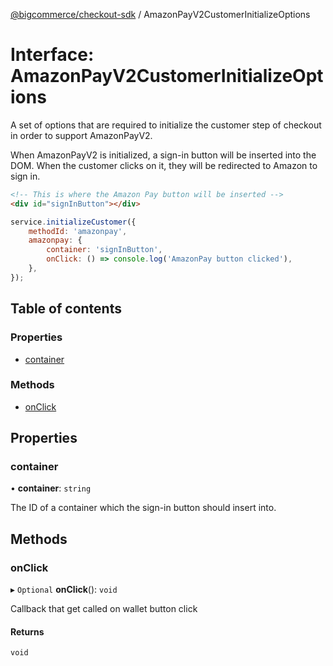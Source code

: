 [@bigcommerce/checkout-sdk](../README.md) / AmazonPayV2CustomerInitializeOptions

# Interface: AmazonPayV2CustomerInitializeOptions

A set of options that are required to initialize the customer step of
checkout in order to support AmazonPayV2.

When AmazonPayV2 is initialized, a sign-in button will be inserted into the
DOM. When the customer clicks on it, they will be redirected to Amazon to
sign in.

```html
<!-- This is where the Amazon Pay button will be inserted -->
<div id="signInButton"></div>
```

```js
service.initializeCustomer({
    methodId: 'amazonpay',
    amazonpay: {
        container: 'signInButton',
        onClick: () => console.log('AmazonPay button clicked'),
    },
});
```

## Table of contents

### Properties

- [container](AmazonPayV2CustomerInitializeOptions.md#container)

### Methods

- [onClick](AmazonPayV2CustomerInitializeOptions.md#onclick)

## Properties

### container

• **container**: `string`

The ID of a container which the sign-in button should insert into.

## Methods

### onClick

▸ `Optional` **onClick**(): `void`

Callback that get called on wallet button click

#### Returns

`void`
